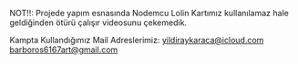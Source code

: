 NOT!!: Projede yapım esnasında Nodemcu Lolin Kartımız kullanılamaz hale geldiğinden ötürü çalışır videosunu çekemedik.

Kampta Kullandığımız Mail Adreslerimiz: yildiraykaraca@icloud.com
					barboros6167art@gmail.com

